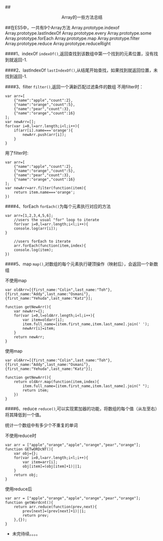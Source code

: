##<center>Array的一些方法总结</center>

##在ES5中，一共有9个Array方法
    Array.prototype.indexof
    Array.prototype.lastIndexOf
    Array.prototype.every
    Array.prototype.some
    Array.prototype.forEach
    Array.prototype.map
    Array.prototype.filter
    Array.prototype.reduce
    Array.prototype.reduceRight

####1、indexOf
`indexOf()`,返回查找到该数组中第一个找到的元素位置，没有找到就返回-1.

####2、lastIndexOf
`lastIndexOf()`,从结尾开始查找，如果找到就返回位置，未找到返回-1.

####3、filter
`filter()`,返回一个满新匹配过滤条件的数组
不用filter时：

    var arr=[
	    {"name":"apple","count":2},
	    {"name":"orange","count":5},
	    {"name":"pear","count":3},
	    {"name":"orange","count":16}
    ];
    var newArr=[];
    for(var i=0,l=arr.length;i<l;i++){
	    if(arr[i].name==='orange'){
	        newArr.push(arr[i]);
	    }
    }

用了filter时:

    var arr=[
	    {"name":"apple","count":2},
	    {"name":"orange","count":5},
	    {"name":"pear","count":3},
	    {"name":"orange","count":16}
    ];
    var newArr=arr.filter(function(item){
	    return item.name==='orange';
    })

####4、forEach
`forEach()`为每个元素执行对应的方法

    var arr=[1,2,3,4,5,6];
        //users the usual "for" loop to iterate
        for(var i=0,l=arr.length;i<l;i++){
	    console.log(arr[i]);
    }

        //users forEach to iterate
        arr.forEach(function(item,index){
	    console.log(item);
    })

####5、map
`map()`,对数组的每个元素执行硬顶操作（映射后），会返回一个新数组

不使用map

    var oldArr=[{first_name:"Colin",last_name:"Toh"},{first_name:"Addy",last_name:"Osmani"},                {first_name:"Yehuda",last_name:"Katz"}];

    function getNewArr(){
	    var newArr={};
	    for(var i=0,l=oldArr.length;i<l;i++){
		    var item=oldarr[i];
		    item.full_name=[item.first_name,item.last_name].join(' ');
		    newArr[i]=item;
	    }
	    return newArr;
    }

使用map

    var oldArr=[{first_name:"Colin",last_name:"Toh"},{first_name:"Addy",last_name:"Osmani"},{first_name:"Yehuda",last_name:"Katz"}];

    function getNewArr(){
	    return oldArr.map(function(item,index){
	    	item.full_name=[item.first_name,item.last_name].join(" ");
		    return item;
	    })
    }

####6、reduce
`reduce()`,可以实现累加器的功能，将数组的每个值（从左至右）将其降低到一个值。

统计一个数组中有多少个不重复的单词

不使用reduce时

    var arr = ["apple","orange","apple","orange","pear","orange"];
    function GETwORDcNT(){
	    var obj={};
	    for(var i=0,l=arr.length;i<l;i++){
	        var item=arr[i];
	        obj[item]=(obj[item]+1)||1;
	    }
	    return obj;
    }
使用reduce后

    var arr = ["apple","orange","apple","orange","pear","orange"];
    function getWordcnt(){
	    return arr.reduce(function(prev,next){
		    prev[next]=(prev[next]+1)||1;
		    return prev;
	    },{});
    }



 * 未完待续。。。。
